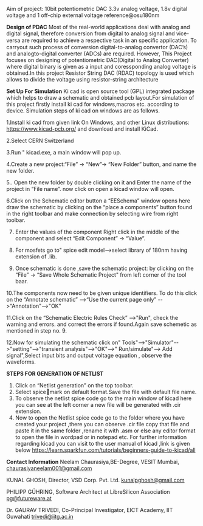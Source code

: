 Aim of project: 10bit potentiometric DAC 3.3v analog voltage, 1.8v digital voltage and 1 off-chip external voltage reference@osu180nm

 **Design of PDAC**
Most of the real-world applications deal with analog and digital signal, therefore conversion from digital to analog signal and vice-versa are required to achieve a respective task in an speciﬁc application. To carryout such process of conversion digital-to-analog convertor (DAC’s) and analogto-digital converter (ADCs) are required. However, This Project  focuses on designing of potentiometric DAC(Digital to Analog Converter) where digital binary is given as a input and coressponding analog voltage is obtained.In this project Resistor String DAC (RDAC) topology is used which allows to divide the voltage using resistor-string architecture

 **Set Up For Simulation**
Ki cad is open source tool (GPL) integrated package which helps to draw a schematic and obtained pcb layout.For simulation of this project firstly install ki cad for windows,macros etc. according to device.
Simulation steps of ki cad on windows are as follows.

1.Install ki cad from given link  On Windows, and other Linux distributions: https://www.kicad-pcb.org/ and download and install KiCad.

2.Select CERN Switzerland 

3.Run " kicad.exe, a main window will pop up.

4.Create a new project:“File” -> “New”->  “New Folder” button, and name the new folder.

5.. Open the new folder by double clicking on it and Enter the name of the project in “File name”.  now click on open a kicad window will open.

6.Click on the Schematic editor button a  “EESchema” window opens here draw the schematic by  clicking on the “place a components” button found in the right toolbar and make connection by selecting wire from right toolbar.

7. Enter the values of the component Right click in the middle of the component and select “Edit Component” -> “Value”.

8. For mosfets go to" spice edit model-->select library of 180nm having extension of .lib.

9. Once schematic is done ,save the schematic project: by clicking on the “File” -> “Save Whole Schematic Project" from left corner of the tool baar.

10.The components now need to be given unique identifiers. To do this click on the
“Annotate schematic” -->“Use the current page only” -->“Annotation"-->"OK"

11.Click on the “Schematic Electric Rules Check” -->"Run",  check the warning and errors. and correct the errors if found.Again save schemetic as mentioned in step no. 9.

12.Now for simulating the schematic click on" Tools"-->"Simulator"-->"setting"-->"transient analysis"-->"OK"-->" Run/simulate"--> Add signal",Select input bits and output voltage equation , observe the waveforms.

**STEPS FOR GENERATION OF NETLIST**
1.	Click on “Netlist generation” on the top toolbar.
2.	Select spicemark on default format.Save the file with default file name.
3.	To observe the netlist spice code go to the main window of kicad here you can see at the left corner a new file will be generated with .cir extension.
4.	Now to open the Netlist spice code go to the folder where you have created your project
,there you can observe .cir file copy that file and paste it in the same folder ,rename it with .asm or else any editor format to open the file in wordpad or in notepad etc.
For further information regarding kicad you can visit to the user manual of kicad ,link is given below https://learn.sparkfun.com/tutorials/beginners-guide-to-kicad/all

**Contact Information**
Neelam Chaurasiya,BE-Degree, VESIT Mumbai, chaurasiyaneelam001@gmail.com

KUNAL GHOSH, Director, VSD Corp. Pvt. Ltd. kunalpghosh@gmail.com

PHILIPP GÜHRING, Software Architect at LibreSilicon Association pg@futureware.at

Dr. GAURAV TRIVEDI, Co-Principal Investigator, EICT Academy, IIT Guwahati trivedi@iitg.ac.in
